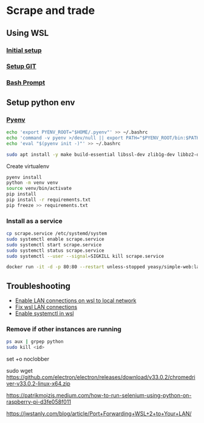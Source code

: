 # Scrape and trade

## Using WSL

### [Initial setup](https://learn.microsoft.com/en-us/windows/wsl/setup/environment)

### [Setup GIT](https://learn.microsoft.com/en-us/windows/wsl/tutorials/wsl-git)

### [Bash Prompt](https://github.com/ohmybash/oh-my-bash)

## Setup python env

### [Pyenv](https://github.com/pyenv/pyenv)

```bash
echo 'export PYENV_ROOT="$HOME/.pyenv"' >> ~/.bashrc
echo 'command -v pyenv >/dev/null || export PATH="$PYENV_ROOT/bin:$PATH"' >> ~/.bashrc
echo 'eval "$(pyenv init -)"' >> ~/.bashrc
```

```bash
sudo apt install -y make build-essential libssl-dev zlib1g-dev libbz2-dev libreadline-dev libsqlite3-dev wget curl llvm libncursesw5-dev xz-utils tk-dev libxml2-dev libxmlsec1-dev libffi-dev liblzma-dev
```

Create virtualenv

```bash
pyenv install
python -m venv venv
source venv/bin/activate
pip install
pip install -r requirements.txt
pip freeze >> requirements.txt
```

### Install as a service

```bash
cp scrape.service /etc/systemd/system
sudo systemctl enable scrape.service
sudo systemctl start scrape.service
sudo systemctl status scrape.service
sudo systemctl --user --signal=SIGKILL kill scrape.service
```

```bash
docker run -it -d -p 80:80 --restart unless-stopped yeasy/simple-web:latest
```

## Troubleshooting

- [Enable LAN connections on wsl to local network](https://github.com/microsoft/WSL/issues/4150)
- [Fix wsl LAN connections](https://askubuntu.com/questions/1347712/make-etc-resolv-conf-changes-permanent-in-wsl-2)
- [Enable systemctl in wsl](https://askubuntu.com/questions/1379425/system-has-not-been-booted-with-systemd-as-init-system-pid-1-cant-operate)

### Remove if other instances are running

```bash
ps aux | grpep python
sudo kill <id>
```


set +o noclobber


sudo wget https://github.com/electron/electron/releases/download/v33.0.2/chromedriver-v33.0.2-linux-x64.zip

https://patrikmojzis.medium.com/how-to-run-selenium-using-python-on-raspberry-pi-d3fe058f011




https://jwstanly.com/blog/article/Port+Forwarding+WSL+2+to+Your+LAN/






